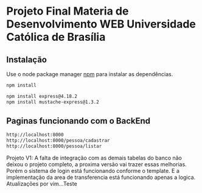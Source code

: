 # Projeto Final Materia de Desenvolvimento WEB Universidade Católica de Brasília


## Instalação

Use o node package manager [npm](https://www.npmjs.com/) para instalar as dependências.


```bash
npm install
```

```bash
npm install express@4.18.2
npm install mustache-express@1.3.2
```

## Paginas funcionando com o BackEnd
```bash
http://localhost:8000
http://localhost:8000/pessoa/cadastrar
http://localhost:8000/pessoa/listar
```

Projeto V1:
A falta de integração com as demais tabelas do banco não deixou o projeto completo,
a proxima versão vai trazer essas melhorias.
Porém o sistema de login está funcionando conforme o template.
E a implementação da area de transferencia está funcionando apenas a logica.
Atualizações por vim...Teste